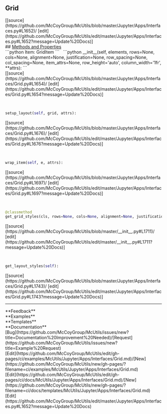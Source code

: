 ## <a id="McUtils.Jupyter.Apps.Interfaces.Grid">Grid</a> 

<div class="docs-source-link" markdown="1">
[[source](https://github.com/McCoyGroup/McUtils/blob/master/Jupyter/Apps/Interfaces.py#L1652)/
[edit](https://github.com/McCoyGroup/McUtils/edit/master/Jupyter/Apps/Interfaces.py#L1652?message=Update%20Docs)]
</div>









<div class="collapsible-section">
 <div class="collapsible-section collapsible-section-header" markdown="1">
## <a class="collapse-link" data-toggle="collapse" href="#methods" markdown="1"> Methods and Properties</a> <a class="float-right" data-toggle="collapse" href="#methods"><i class="fa fa-chevron-down"></i></a>
 </div>
 <div class="collapsible-section collapsible-section-body collapse show" id="methods" markdown="1">
 ```python
Item: GridItem
```
<a id="McUtils.Jupyter.Apps.Interfaces.Grid.__init__" class="docs-object-method">&nbsp;</a> 
```python
__init__(self, elements, rows=None, cols=None, alignment=None, justification=None, row_spacing=None, col_spacing=None, item_attrs=None, row_height='auto', column_width='1fr', **attrs): 
```
<div class="docs-source-link" markdown="1">
[[source](https://github.com/McCoyGroup/McUtils/blob/master/Jupyter/Apps/Interfaces/Grid.py#L1654)/
[edit](https://github.com/McCoyGroup/McUtils/edit/master/Jupyter/Apps/Interfaces/Grid.py#L1654?message=Update%20Docs)]
</div>


<a id="McUtils.Jupyter.Apps.Interfaces.Grid.setup_layout" class="docs-object-method">&nbsp;</a> 
```python
setup_layout(self, grid, attrs): 
```
<div class="docs-source-link" markdown="1">
[[source](https://github.com/McCoyGroup/McUtils/blob/master/Jupyter/Apps/Interfaces/Grid.py#L1676)/
[edit](https://github.com/McCoyGroup/McUtils/edit/master/Jupyter/Apps/Interfaces/Grid.py#L1676?message=Update%20Docs)]
</div>


<a id="McUtils.Jupyter.Apps.Interfaces.Grid.wrap_item" class="docs-object-method">&nbsp;</a> 
```python
wrap_item(self, e, attrs): 
```
<div class="docs-source-link" markdown="1">
[[source](https://github.com/McCoyGroup/McUtils/blob/master/Jupyter/Apps/Interfaces/Grid.py#L1697)/
[edit](https://github.com/McCoyGroup/McUtils/edit/master/Jupyter/Apps/Interfaces/Grid.py#L1697?message=Update%20Docs)]
</div>


<a id="McUtils.Jupyter.Apps.Interfaces.Grid.get_grid_styles" class="docs-object-method">&nbsp;</a> 
```python
@classmethod
get_grid_styles(cls, rows=None, cols=None, alignment=None, justification=None, row_gap=None, col_gap=None, row_height='1fr', col_width='1fr'): 
```
<div class="docs-source-link" markdown="1">
[[source](https://github.com/McCoyGroup/McUtils/blob/master/__init__.py#L1711)/
[edit](https://github.com/McCoyGroup/McUtils/edit/master/__init__.py#L1711?message=Update%20Docs)]
</div>


<a id="McUtils.Jupyter.Apps.Interfaces.Grid.get_layout_styles" class="docs-object-method">&nbsp;</a> 
```python
get_layout_styles(self): 
```
<div class="docs-source-link" markdown="1">
[[source](https://github.com/McCoyGroup/McUtils/blob/master/Jupyter/Apps/Interfaces/Grid.py#L1743)/
[edit](https://github.com/McCoyGroup/McUtils/edit/master/Jupyter/Apps/Interfaces/Grid.py#L1743?message=Update%20Docs)]
</div>
 </div>
</div>












---


<div markdown="1" class="text-secondary">
<div class="container">
  <div class="row">
   <div class="col" markdown="1">
**Feedback**   
</div>
   <div class="col" markdown="1">
**Examples**   
</div>
   <div class="col" markdown="1">
**Templates**   
</div>
   <div class="col" markdown="1">
**Documentation**   
</div>
   <div class="col" markdown="1">
   
</div>
   <div class="col" markdown="1">
   
</div>
   <div class="col" markdown="1">
   
</div>
</div>
  <div class="row">
   <div class="col" markdown="1">
[Bug](https://github.com/McCoyGroup/McUtils/issues/new?title=Documentation%20Improvement%20Needed)/[Request](https://github.com/McCoyGroup/McUtils/issues/new?title=Example%20Request)   
</div>
   <div class="col" markdown="1">
[Edit](https://github.com/McCoyGroup/McUtils/edit/gh-pages/ci/examples/McUtils/Jupyter/Apps/Interfaces/Grid.md)/[New](https://github.com/McCoyGroup/McUtils/new/gh-pages/?filename=ci/examples/McUtils/Jupyter/Apps/Interfaces/Grid.md)   
</div>
   <div class="col" markdown="1">
[Edit](https://github.com/McCoyGroup/McUtils/edit/gh-pages/ci/docs/McUtils/Jupyter/Apps/Interfaces/Grid.md)/[New](https://github.com/McCoyGroup/McUtils/new/gh-pages/?filename=ci/docs/templates/McUtils/Jupyter/Apps/Interfaces/Grid.md)   
</div>
   <div class="col" markdown="1">
[Edit](https://github.com/McCoyGroup/McUtils/edit/master/Jupyter/Apps/Interfaces.py#L1652?message=Update%20Docs)   
</div>
   <div class="col" markdown="1">
   
</div>
   <div class="col" markdown="1">
   
</div>
   <div class="col" markdown="1">
   
</div>
</div>
</div>
</div>